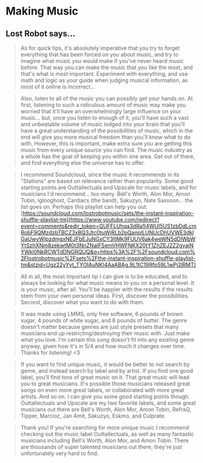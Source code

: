 # Making Music

## Lost Robot says...
>As for quick tips, it's absolutely imperative that you try to forget everything that has been forced on you about music, and try to imagine what music you would make if you've never heard music before. That way you can make the music that you like the most, and that's what is most important. Experiment with everything, and use math and logic as your guide when judging musical information, as most of it online is incorrect...

>Also, listen to all of the music you can possibly get your hands on. At first, listening to such a ridiculous amount of music may make you worried that it'll have an overwhelmingly large influence on your music... but, once you listen to enough of it, you'll have such a vast and unbeatable volume of music lodged into your brain that you'll have a great understanding of the possibilities of music, which in the end will give you more musical freedom than you'll know what to do with. However, this is important, make extra sure you are getting this music from every unique source you can find. The music industry as a whole has the goal of keeping you within one area. Get out of there, and find everything else the universe has to offer.

>I recommend Soundcloud, since the music it recommends in its "Stations" are based on relevance rather than popularity. Some good starting points are Outtallectuals and Upscale for music labels, and for musicians I'd recommend... too many. Bell's Worth, Alon Mor, Amon Tobin, Iglooghost, Cardiacs (the band), Sakuzyo, Nate Sassoon... the list goes on. Perhaps this playlist can help you out: [https://soundcloud.com/lostrobotmusic/sets/the-instant-inspiration-shuffle-playlist-tm](https://www.youtube.com/redirect?event=comments&redir_token=QUFFLUhqa3dRa1l4WUI5US1zbDdLcmRobF9QMzdzbTBCZ3xBQ3Jtc0tuWjRLb2pQanplLUNUcDhUVWE3dklGaUwyWlpzdmgxNEJFbEJuNGxCY3ltMk9FUUV6ak4weWN5dDlWbWYtSzhXNm8zekwtM0t3NnZNalFSemVHWFNKX20tY1ZhZEJ2Z2gyajNYWkl0NkRCWTdDNGRQUQ&q=https%3A%2F%2Fsoundcloud.com%2Flostrobotmusic%2Fsets%2Fthe-instant-inspiration-shuffle-playlist-tm&stzid=Ugz22yYyt_TYOIAuNKl4AaABAg.9L1tC199fp59L1wPj2lRMT)

>All in all, the most important tip I can give is to be educated, and to always be looking for what music means to you on a personal level. It is your music, after all. You'll be happier with the results if the results stem from your own personal ideas. First, discover the possibilities. Second, discover what you want to do with them.

> It was made using LMMS, only free software, 6 pounds of brown sugar, 4 pounds of white sugar, and 8 pounds of butter. The genre doesn't matter because genres are just style presets that many musicians end up restricting/destroying their music with. Just make what you love. I'm certain this song doesn't fit into any existing genre anyway, given how it's in 5/4 and how much it changes over time. Thanks for listening! <3

>If you want to find unique music, it would be better to not search by genre, and instead search by label and by artist. If you find one good label, you'll find tons of great music on it. That great music will lead you to great musicians. It's possible those musicians released great songs on even more great labels, or collaborated with more great artists. And so on. I can give you some good starting points though. Outtallectuals and Upscale are my two favorite labels, and some great musicians out there are Bell's Worth, Alon Mor, Amon Tobin, RefraQ, Tipper, Marcioz, Jan Amit, Sakuzyo, Eskmo, and Culprate.

>Thank you! If you're searching for more unique music I recommend checking out the music label Outtallectuals, as well as many fantastic musicians including Bell's Worth, Alon Mor, and Amon Tobin. There are thousands of super talented musicians out there, they're just unfortunately very hard to find.

